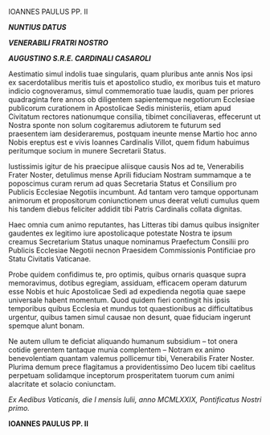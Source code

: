 IOANNES PAULUS PP. II

***NUNTIUS DATUS***

***VENERABILI FRATRI NOSTRO***

***AUGUSTINO S.R.E. CARDINALI CASAROLI***

Aestimatio simul indolis tuae singularis, quam pluribus ante annis Nos ipsi ex sacerdotalibus meritis tuis et apostolico studio, ex moribus tuis et maturo indicio cognoveramus, simul commemoratio tuae laudis, quam per priores quadraginta fere annos ob diligentem sapientemque negotiorum Ecclesiae publicorum curationem in Apostolicae Sedis ministeriis, etiam apud Civitatum rectores nationumque consilia, tibimet conciliaveras, effecerunt ut Nostra sponte non solum cogitaremus adiutorem te futurum sed praesentem iam desideraremus, postquam ineunte mense Martio hoc anno Nobis ereptus est e vivis Ioannes Cardinalis Villot, quem fidum habuimus peritumque socium in munere Secretarii Status.

Iustissimis igitur de his praecipue aliisque causis Nos ad te, Venerabilis Frater Noster, detulimus mense Aprili fiduciam Nostram summamque a te poposcimus curam rerum ad quas Secretaria Status et Consilium pro Publicis Ecclesiae Negotiis incumbunt. Ad tantam vero tamque opportunam animorum et propositorum coniunctionem unus deerat veluti cumulus quem his tandem diebus feliciter addidit tibi Patris Cardinalis collata dignitas.

Haec omnia cum animo reputantes, has Litteras tibi damus quibus insigniter gaudentes ex legitimo iure apostolicaque potestate Nostra te ipsum creamus Secretarium Status unaque nominamus Praefectum Consilii pro Publicis Ecclesiae Negotii necnon Praesidem Commissionis Pontificiae pro Statu Civitatis Vaticanae.

Probe quidem confidimus te, pro optimis, quibus ornaris quasque supra memoravimus, dotibus egregiam, assiduam, efficacem operam daturum esse Nobis et huic Apostolicae Sedi ad expedienda negotia quae saepe universale habent momentum. Quod quidem fieri contingit his ipsis temporibus quibus Ecclesia et mundus tot quaestionibus ac difficultatibus urgentur, quibus tamen simul causae non desunt, quae fiduciam ingerunt spemque alunt bonam.

Ne autem ullum te deficiat aliquando humanum subsidium – tot onera cotidie gerentem tantaque munia complentem – Notram ex animo benevolentiam quantam valemus pollicemur tibi, Venerabilis Frater Noster. Plurima demum prece flagitamus a providentissimo Deo lucem tibi caelitus perpetuam solidamque inceptorum prosperitatem tuorum cum animi alacritate et solacio coniunctam.

*Ex Aedibus Vaticanis, die I mensis Iulii, anno MCMLXXIX, Pontificatus Nostri primo.*

**IOANNES PAULUS PP. II**